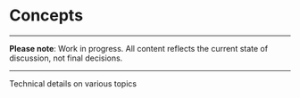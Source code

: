# Concepts <!-- {docsify-ignore-all} -->

---

**Please note**: Work in progress. All content reflects the current state of discussion, not final decisions.

---

Technical details on various topics
